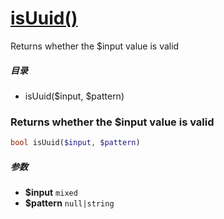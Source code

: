 [isUuid()](http://twinh.github.com/widget/api/isUuid)
=====================================================

Returns whether the $input value is valid

##### 目录
* isUuid($input, $pattern)

### Returns whether the $input value is valid
```php
bool isUuid($input, $pattern)
```

##### 参数
* **$input** `mixed` 
* **$pattern** `null|string` 

